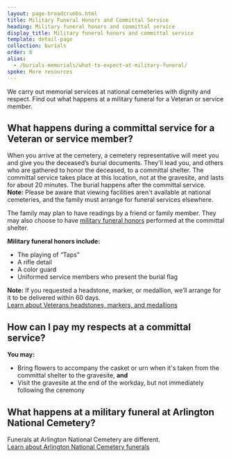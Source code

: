 ```yaml
---
layout: page-breadcrumbs.html
title: Military Funeral Honors and Committal Service
heading: Military funeral honors and committal service
display_title: Military funeral honors and committal service
template: detail-page
collection: burials
order: 8
alias:
  - /burials-memorials/what-to-expect-at-military-funeral/
spoke: More resources
---
```


<div class="va-introtext">

We carry out memorial services at national cemeteries with dignity and respect. Find out what happens at a military funeral for a Veteran or service member.

</div>

## What happens during a committal service for a Veteran or service member?

When you arrive at the cemetery, a cemetery representative will meet you and give you the deceased’s burial documents. They'll lead you, and others who are gathered to honor the deceased, to a committal shelter. The committal service takes place at this location, not at the gravesite, and lasts for about 20 minutes. The burial happens after the committal service.<br>
**Note:** Please be aware that viewing facilities aren't available at national cemeteries, and the family must arrange for funeral services elsewhere. 

The family may plan to have readings by a friend or family member. They may also choose to have [military funeral honors](https://www.cem.va.gov/CEM/military_funeral_honors.asp) performed at the committal shelter.

**Military funeral honors include:**
- The playing of “Taps”
- A rifle detail
- A color guard
- Uniformed service members who present the burial flag

**Note:** If you requested a headstone, marker, or medallion, we’ll arrange for it to be delivered within 60 days. <br>
[Learn about Veterans headstones, markers, and medallions](/burials-memorials/memorial-items/headstones-markers-medallions/)

## How can I pay my respects at a committal service?

**You may:** 
- Bring flowers to accompany the casket or urn when it's taken from the committal shelter to the gravesite, **and**
- Visit the gravesite at the end of the workday, but not immediately following the ceremony

## What happens at a military funeral at Arlington National Cemetery?

Funerals at Arlington National Cemetery are different. <br>
[Learn about Arlington National Cemetery funerals](http://www.arlingtoncemetery.mil/Funerals/About-Funerals)

